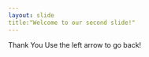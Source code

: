 ```yaml
---
layout: slide
title:"Welcome to our second slide!"
---
```

Thank You
Use the left arrow to go back!
